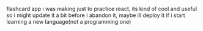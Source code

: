 flashcard app i was making just to practice react, its kind of cool and useful so i might update it a bit before i abandon it, maybe ill deploy it if i start learning a new language(not a programming one)

